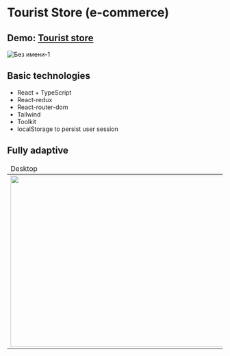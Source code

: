 # Tourist Store (e-commerce)

## Demo: [Tourist store](http://olegvrabyg.temp.swtest.ru/)

![Без имени-1](https://github.com/Shumaher70/Tourist-store/assets/110410573/88334aaa-84c5-4bf4-aea3-b41ef766d0dd)

## Basic technologies
- React + TypeScript
- React-redux
- React-router-dom
- Tailwind
- Toolkit
- localStorage to persist user session
## Fully adaptive
<table align="center">
  <thead>
    <tr>
      <td>Desktop</td>
      <td>Mobail</td>
    <tr>
  </thead>
  <tbody>
  <tr>
    <td valign="top"><img width="700" height="400" src="https://github.com/Shumaher70/Tourist-store/assets/110410573/77b8a7d8-c15e-4ac2-98d1-2449f692338c"/></td>
    <td valign="top"><img width="250" height="400" src="https://github.com/Shumaher70/Tourist-store/assets/110410573/0a7dc88c-4981-4dfa-b6f7-c9bf66307246"/></td>
  </tr>
  </tbody>
</table>
